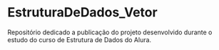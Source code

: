 # EstruturaDeDados_Vetor
Repositório dedicado a publicação do projeto desenvolvido durante o estudo do curso de Estrutura de Dados do Alura.

